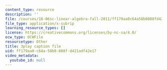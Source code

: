 ```yaml
---
content_type: resource
description: ''
file: /courses/18-06sc-linear-algebra-fall-2011/ff179aa0c64a58b0808fd421adf42e17_RWvi4Vx4CDc.srt
file_type: application/x-subrip
learning_resource_types: []
license: https://creativecommons.org/licenses/by-nc-sa/4.0/
ocw_type: OCWFile
resourcetype: Other
title: 3play caption file
uid: ff179aa0-c64a-58b0-808f-d421adf42e17
video_metadata:
  youtube_id: null
---
```

